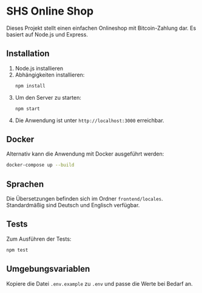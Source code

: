 # SHS Online Shop

Dieses Projekt stellt einen einfachen Onlineshop mit Bitcoin-Zahlung dar. Es basiert auf Node.js und Express.

## Installation

1. Node.js installieren
2. Abhängigkeiten installieren:
   ```bash
   npm install
   ```
3. Um den Server zu starten:
   ```bash
   npm start
   ```
4. Die Anwendung ist unter `http://localhost:3000` erreichbar.

## Docker

Alternativ kann die Anwendung mit Docker ausgeführt werden:

```bash
docker-compose up --build
```

## Sprachen

Die Übersetzungen befinden sich im Ordner `frontend/locales`. Standardmäßig sind Deutsch und Englisch verfügbar.


## Tests

Zum Ausführen der Tests:
```bash
npm test
```

## Umgebungsvariablen

Kopiere die Datei `.env.example` zu `.env` und passe die Werte bei Bedarf an.


